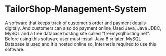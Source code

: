 # TailorShop-Management-System
A software that keeps track of customer's order and payment details digitaly. And customers can also do payment online.
Used Java, Java JDBC, MySQL and a free database hosting site called "freemysqlhosting.net".
Before using this software user must install Java 8 or later. MySQL Database is used and it is hosted online so, Internet is required to use this software.
